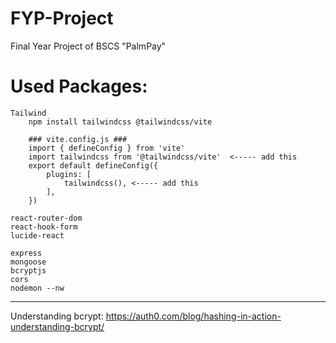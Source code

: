# FYP-Project
 Final Year Project of BSCS "PalmPay"

# Used Packages:
    Tailwind
        npm install tailwindcss @tailwindcss/vite

        ### vite.config.js ###
        import { defineConfig } from 'vite'
        import tailwindcss from '@tailwindcss/vite'  <----- add this
        export default defineConfig({
            plugins: [
                tailwindcss(), <----- add this
            ],
        })

    react-router-dom
    react-hook-form
    lucide-react

    express 
    mongoose 
    bcryptjs 
    cors
    nodemon --nw


-----------------------------------------------------------------------------------------
Understanding bcrypt:
    https://auth0.com/blog/hashing-in-action-understanding-bcrypt/